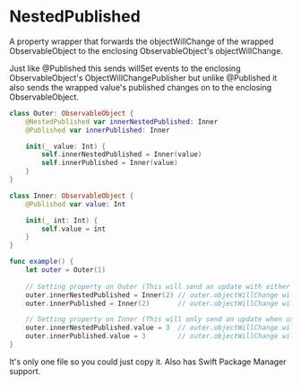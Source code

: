 # NestedPublished

A property wrapper that forwards the objectWillChange of the wrapped ObservableObject to the enclosing ObservableObject's objectWillChange.


Just like @Published this sends willSet events to the enclosing ObservableObject's ObjectWillChangePublisher but unlike @Published it also sends the wrapped value's published changes on to the enclosing ObservableObject.

```swift
class Outer: ObservableObject {
    @NestedPublished var innerNestedPublished: Inner
    @Published var innerPublished: Inner

    init(_ value: Int) {
        self.innerNestedPublished = Inner(value)
        self.innerPublished = Inner(value)
    }
}

class Inner: ObservableObject {
    @Published var value: Int

    init(_ int: Int) {
        self.value = int
    }
}

func example() {
    let outer = Outer(1)
    
    // Setting property on Outer (This will send an update with either @Published or @NestedPublished)
    outer.innerNestedPublished = Inner(2) // outer.objectWillChange will be called 
    outer.innerPublished = Inner(2)       // outer.objectWillChange will be called

    // Setting property on Inner (This will only send an update when using @NestedPublished)
    outer.innerNestedPublished.value = 3  // outer.objectWillChange will be called !!!
    outer.innerPublished.value = 3        // outer.objectWillChange will NOT be called 
}
```

It's only one file so you could just copy it. Also has Swift Package Manager support.
